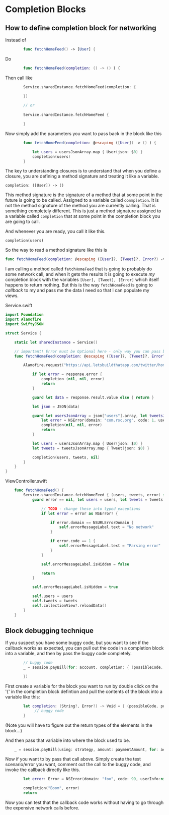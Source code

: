 # Completion Blocks

## How to define completion block for networking

Instead of 

```swift
    	func fetchHomeFeed() -> [User] {
```

Do

```swift
    	func fetchHomeFeed(completion: () -> () ) {
```

Then call like

```swift
        Service.sharedInstance.fetchHomeFeed(completion: {

        })
        
        // or
        
        Service.sharedInstance.fetchHomeFeed {

        }

```

Now simply add the parameters you want to pass back in the block like this

```swift
        func fetchHomeFeed(completion: @escaping ([User]) -> () ) {

            let users = usersJsonArray.map { User(json: $0) }
            completion(users)
        }
```

The key to understanding closures is to understand that when you define a closure, you are defining a method signature and treating it like a variable.

```completion: ([User]) -> ()```

This method signature is the signature of a method that at some point in the future is going to be called. Assigned to a variable called `commpletion`. It is not the method signature of the method you are currently calling. That is something completely different. This is just a method signature assigned to a variable called `completion` that at some point in the completion block you are going to call.

And whenever you are ready, you call it like this.

```completion(users)```

So the way to read a method signature like this is

```swift
func fetchHomeFeed(completion: @escaping ([User]?, [Tweet]?, Error?) -> () ) {
```

I am calling a method called `fetchHomeFeed` that is going to probably do some network call, and when it gets the results it is going to execute *my* completion block with the variables `[User], [Tweet], [Error]` which itself happens to return nothing. But this is the way `fetchHomeFeed` is going to *callback* to my and pass me the data I need so that I can populate my views.

Service.swift
```swift
import Foundation
import Alamofire
import SwiftyJSON

struct Service {

    static let sharedInstance = Service()

    // important! Error must be Optional here - only way you can pass back a nil
    func fetchHomeFeed(completion: @escaping ([User]?, [Tweet]?, Error?) -> () ) {

        Alamofire.request("https://api.letsbuildthatapp.com/twitter/home").responseJSON { response in

            if let error = response.error {
                completion (nil, nil, error)
                return
            }

            guard let data = response.result.value else { return }

            let json = JSON(data)

            guard let usersJsonArray = json["users"].array, let tweetsJsonArray = json["tweets"].array else {
                let error = NSError(domain: "com.rsc.org", code: 1, userInfo: [NSLocalizedDescriptionKey: "Parsing not valid in JSON"])
                completion(nil, nil, error)
                return
            }

            let users = usersJsonArray.map { User(json: $0) }
            let tweets = tweetsJsonArray.map { Tweet(json: $0) }

            completion(users, tweets, nil)
        }
    }
}
```

ViewController.swift
```swift
    func fetchHomeFeed() {
        Service.sharedInstance.fetchHomeFeed { (users, tweets, error) in
            guard error == nil, let users = users, let tweets = tweets else {

                // TODO - change these into typed exceptions
                if let error = error as NSError? {

                    if error.domain == NSURLErrorDomain {
                        self.errorMessageLabel.text = "No network"
                    }

                    if error.code == 1 {
                        self.errorMessageLabel.text = "Parsing error"
                    }
                }

                self.errorMessageLabel.isHidden = false

                return
            }

            self.errorMessageLabel.isHidden = true

            self.users = users
            self.tweets = tweets
            self.collectionView?.reloadData()
        }
    }
```

## Block debugging technique

If you suspect you have some buggy code, but you want to see if the callback works as expected, you can pull out the code in a completion block into a variable, and then by pass the buggy code completely.

```swift
        // buggy code
        _ = session.payBill(for: account, completion: { (possibleCode, possibleError) in

        })
```

First create a variable for the block you want to run by double click on the '{' in the completion block defintion and pull the contents of the block into a variable like this:

```swift
        let completion: (String?, Error?) -> Void = { (possibleCode, possibleError) in
             // buggy code
        }
```

(Note you will have to figure out the return types of the elements in the block...)

And then pass that variable into where the block used to be.

```swift
    _ = session.payBill(using: strategy, amount: paymentAmount, for: account, completion: completion)
```

Now if you want to by pass that call above. Simply create the test scenario/error you want, comment out the call to the buggy code, and invoke the callback directly like this.

```swift
        let error: Error = NSError(domain: "foo", code: 99, userInfo:nil)

        completion("Boom", error)
        return
```

Now you can test that the callback code works without having to go through the expensive network calls before.
